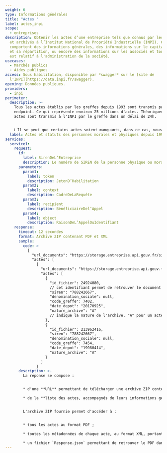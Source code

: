 ```yaml
---
weight: 6
type: Informations générales
title: "Actes "
label: actes_inpi
scope:
  - entreprises
description: Obtenir les actes d’une entreprise tels que connus par les greffes
  et archivés à l’Institut National de Propriété Industrielle (INPI). Ces actes
  comportent des informations générales, des informations sur le capital social
  et sa répartition, ou encore des informations sur les associés et tout ce qui
  est relatif à l'administration de la société.
usecases:
  - Marchés publics
  - Aides publiques
access: Sous habilitation, disponible par *swagger* sur le [site de
  l'INPI](https://data.inpi.fr/swagger).
opening: Données publiques.
providers:
  - inpi
perimeter:
  description: >-
    Tous les actes établis par les greffes depuis 1993 sont transmis par cet
    endpoint. Ce qui représente environ 25 millions d'actes. Théoriquement, les
    actes sont transmis à l'INPI par le greffe dans un délai de 24h.


    ℹ️ Il se peut que certains actes soient manquants, dans ce cas, vous pouvez nous [envoyer un mail]([support@entreprise.api.gouv.fr](mailto:support@entreprise.api.gouv.fr)) avec le numéro de SIRET concerné. L'INPI peut essayer de numériser le document manquant.
  label: Actes et statuts des personnes morales et physiques depuis 1993.
services:
  service1:
    request:
      id:
        label: SirenDeL’Entreprise
        description: Le numéro de SIREN de la personne physique ou morale recherchée.
      parameters:
        param1:
          label: token
          description: JetonD’Habilitation
        param2:
          label: context
          description: CadreDeLaRequête
        param3:
          label: recipient
          description: BénéficiaireDel’Appel
        param4:
          label: object
          description: RaisonDeL’AppelOuIdentifiant
    response:
      timeout: 12 secondes
      format: Archive ZIP contenant PDF et XML
      sample:
        code: >
          {
            "url_documents": "https://storage.entreprise.api.gouv.fr/siade_dev/1565606929-1a01ac932854e5632c7534ff4c18e18ec2845ec0-all_documents.zip",
            "actes": [
              {
                "url_documents": "https://storage.entreprise.api.gouv.fr/siade_dev/1565606929-1a01ac932854e5632c7534ff4c18e18ec2845ec0-all_documents.zip",
                "actes": [
                  {
                    "id_fichier": 24924080, 
                    // cet identifiant permet de retrouver le document dans l'archive ZIP, à l'aide du fichier "Response.json" permettant de faire lien entre cet ID et le nom du PDF.
                    "siren": "788242667",
                    "denomination_sociale": null,
                    "code_greffe": 7402,
                    "date_depot": "20170925",
                    "nature_archive": "A" 
                    // indique la nature de l'archive, "A" pour un acte, "R" pour une ordonnance et "P" pour une personne physique.
                  },
                  {
                    "id_fichier": 213962416,
                    "siren": "788242667",
                    "denomination_sociale": null,
                    "code_greffe": 7454,
                    "date_depot": "19980414",
                    "nature_archive": "A"
                  }
                ]
              }
      description: >-
        La réponse se compose :


        * d'une **URL** permettant de télécharger une archive ZIP contenant l'ensemble des actes de l'entité appelée ;

        * de la **liste des actes, accompagnés de leurs informations génériques** (identifiant du fichier dans l'archive téléchargée, le code greffe, les dates de dépôt et la nature de l'archive.)


        L'archive ZIP fournie permet d'accéder à :


        * tous les actes au format PDF ;

        * toutes les métadonnées de chaque acte, au format XML, portant le même nom que le PDF associé ;

        * un fichier `Response.json` permettant de retrouver le PDF dans l'archive à partir de l' `id_fichier` de l'acte indiqué dans la liste JSON des bilans.
---
```

